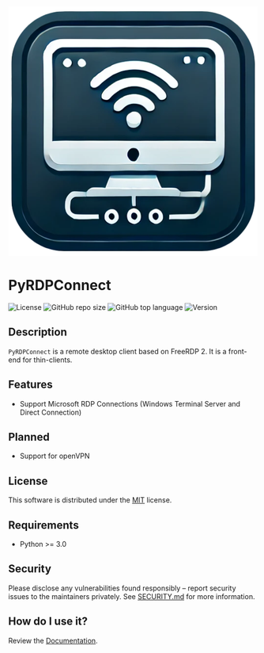 <p align="center"><img src="src/icons/icon.png" /></p>

# PyRDPConnect
![License](https://img.shields.io/github/license/LaswitchTech/PyRDPConnect?style=for-the-badge)
![GitHub repo size](https://img.shields.io/github/repo-size/LaswitchTech/PyRDPConnect?style=for-the-badge&logo=github)
![GitHub top language](https://img.shields.io/github/languages/top/LaswitchTech/PyRDPConnect?style=for-the-badge)
![Version](https://img.shields.io/github/v/release/LaswitchTech/PyRDPConnect?label=Version&style=for-the-badge)

## Description
`PyRDPConnect` is a remote desktop client based on FreeRDP 2. It is a front-end for thin-clients.

## Features
  - Support Microsoft RDP Connections (Windows Terminal Server and Direct Connection)

## Planned
  - Support for openVPN

## License
This software is distributed under the [MIT](LICENSE) license.

## Requirements
* Python >= 3.0

## Security
Please disclose any vulnerabilities found responsibly – report security issues to the maintainers privately. See [SECURITY.md](SECURITY.md) for more information.

## How do I use it?
Review the [Documentation](docs/).
